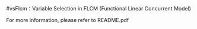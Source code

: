 #vsFlcm：Variable Selection in FLCM (Functional Linear Concurrent Model)

For more information, please refer to README.pdf

